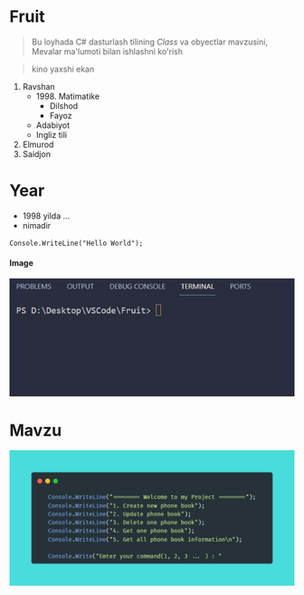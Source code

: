 # Fruit
> Bu loyhada C# dasturlash tilining   *Class* va obyectlar mavzusini, <br>Mevalar ma'lumoti bilan ishlashni ko'rish

> kino yaxshi ekan

1. Ravshan
   - 1998\. Matimatike
     + Dilshod
     + Fayoz
   - Adabiyot
   - Ingliz tili
2. Elmurod
3. Saidjon

# Year
- 1998 yilda ...
- nimadir

```
Console.WriteLine("Hello World");
```

#### Image
![Home Page](/Image/Runnig-Code.gif)




# Mavzu
![Home Page Code](/Image/home-page-code.png)
